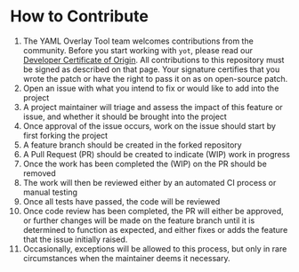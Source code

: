 # How to Contribute
1. The YAML Overlay Tool team welcomes contributions from the community.  Before you start working with `yot`, please read our [Developer Certificate of Origin](https://cla.vmware.com/dco).  All contributions to this repository must be signed as described on that page.  Your signature certifies that you wrote the patch or have the right to pass it on as on open-source patch.
1. Open an issue with what you intend to fix or would like to add into the project
1. A project maintainer will triage and assess the impact of this feature or issue, and whether it should be brought into the project
1. Once approval of the issue occurs, work on the issue should start by first forking the project
1. A feature branch should be created in the forked repository
1. A Pull Request (PR) should be created to indicate (WIP) work in progress
1. Once the work has been completed the (WIP) on the PR should be removed
1. The work will then be reviewed either by an automated CI process or manual testing
1. Once all tests have passed, the code will be reviewed
1. Once code review has been completed, the PR will either be approved, or further changes will be made on the feature branch until it is determined to function as expected, and either fixes or adds the feature that the issue initially raised.
1. Occasionally, exceptions will be allowed to this process, but only in rare circumstances when the maintainer deems it necessary.
